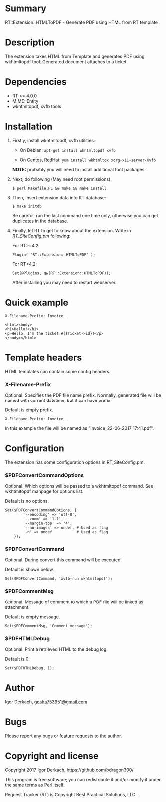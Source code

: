 # Summary

RT::Extension::HTMLToPDF - Generate PDF using HTML from RT template


# Description

The extension takes HTML from Template and generates PDF using wkhtmltopdf 
tool. Generated document attaches to a ticket.


# Dependencies

* RT >= 4.0.0
* MIME::Entity
* wkhtmltopdf, xvfb tools


# Installation

1. Firstly, install wkhtmltopdf, xvfb utilities:

	* On Debian: `apt-get install wkhtmltopdf xvfb`

	* On Centos, RedHat: `yum install wkhtmltox xorg-x11-server-Xvfb`

	**NOTE:** probably you will need to install additional font packages.

2. Next, do following (May need root permissions):

	`$ perl Makefile.PL && make && make install`

3. Then, insert extension data into RT database:

	`$ make initdb`

	Be careful, run the last command one time only, otherwise you can get duplicates
	in the database.

4. Finally, let RT to get to know about the extension. Write in *RT_SiteConfig.pm* following:

	For RT>=4.2:

	```
	Plugin( "RT::Extension::HTMLToPDF" );
	```

	For RT<4.2:

	```
	Set(@Plugins, qw(RT::Extension::HTMLToPDF));
	```

	After installing you may need to restart webserver.


# Quick example

```
X-Filename-Prefix: Invoice_

<html><body>
<h1>Hello!</h1>
<p>Hello, I'm the ticket #{$Ticket->id}!</p>
</body></html>
```


# Template headers

HTML templates can contain some config headers.

### X-Filename-Prefix

Optional. Specifies the PDF file name prefix. Normally, generated file will be 
named with current datetime, but it can have prefix.

Default is empty prefix.

```
X-Filename-Prefix: Invoice_
```

In this example the file will be named as "Invoice_22-06-2017 17:41.pdf".


# Configuration

The extension has some configuration options in RT_SiteConfig.pm.

### $PDFConvertCommandOptions

Optional. Which options will be passed to a wkhtmltopdf command. See wkhtmltopdf 
manpage for options list.

Default is no options.

```
Set($PDFConvertCommandOptions, {
        '--encoding' => 'utf-8',
        '--zoom' => '1.1',
        '--margin-top' => '4',
        '--no-images' => undef, # Used as flag
        '-n' => undef           # Used as flag
    });
```

### $PDFConvertCommand

Optional. During convert this command will be executed.

Default is shown below.

```
Set($PDFConvertCommand, 'xvfb-run wkhtmltopdf');
```

### $PDFCommentMsg

Optional. Message of comment to which a PDF file will be linked as attachment.

Default is empty message.

```
Set($PDFCommentMsg, 'Comment message');
```

### $PDFHTMLDebug

Optional. Print a retrieved HTML to the debug log.

Default is 0.

```
Set($PDFHTMLDebug, 1);
```


# Author

Igor Derkach, <gosha753951@gmail.com>


# Bugs

Please report any bugs or feature requests to the author.


# Copyright and license

Copyright 2017 Igor Derkach, <https://github.com/bdragon300/>

This program is free software; you can redistribute it and/or modify it under
the same terms as Perl itself.

Request Tracker (RT) is Copyright Best Practical Solutions, LLC.
